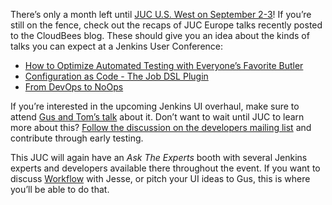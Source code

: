 There’s only a month left until [JUC U.S. West on September 2-3](https://www.cloudbees.com/jenkins/juc-2015/us-west)! If you’re still on the fence, check out the recaps of JUC Europe talks recently posted to the CloudBees blog. These should give you an idea about the kinds of talks you can expect at a Jenkins User Conference:

- [How to Optimize Automated Testing with Everyone’s Favorite Butler](http://blog.cloudbees.com/2015/07/juc-session-blog-series-andrew-phillips.html)
- [Configuration as Code - The Job DSL Plugin](http://blog.cloudbees.com/2015/07/juc-session-blog-series-daniel-spilker.html)
- [From DevOps to NoOps](http://blog.cloudbees.com/2015/07/juc-session-blog-series-mario-cruz-juc.html)

If you’re interested in the upcoming Jenkins UI overhaul, make sure to attend [Gus and Tom’s talk](https://www.cloudbees.com/jenkins/juc-2015/abstracts/us-west/01-02-1500) about it. Don’t want to wait until JUC to learn more about this? [Follow the discussion on the developers mailing list](https://groups.google.com/d/msg/jenkinsci-dev/Tiz-LSqCJmg/3CuYzuBXJpsJ) and contribute through early testing.

This JUC will again have an _Ask The Experts_ booth with several Jenkins experts and developers available there throughout the event. If you want to discuss [Workflow](https://www.cloudbees.com/jenkins/juc-2015/abstracts/us-west/01-01-1130) with Jesse, or pitch your UI ideas to Gus, this is where you’ll be able to do that.
